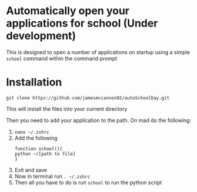 # Automatically open your applications for school (Under development)

This is designed to open a number of applications on startup using a simple ```school``` command within the command prompt

# Installation

```
git clone https://github.com/jamesmccannon02/autoSchoolDay.git
```

This will install the files into your current directory

Then you need to add your application to the path. On mad do the following:

1. ```nano ~/.zshrc```
2. Add the following
    ```
   function school(){
    python ~/[path to file]
    }
    ```
3. Exit and save
4. Now in terminal run ```. ~/.zshrc```
5. Then all you have to do is run ```school``` to run the python script